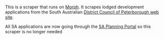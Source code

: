 This is a scraper that runs on [Morph](https://morph.io).  It scrapes lodged development applications from the South Australian [District Council of Peterborough web site](https://www.peterborough.sa.gov.au).

All SA applications are now going through the [SA Planning Portal](https://github.com/planningalerts-scrapers/saplanningportal) so this scraper is no longer needed
